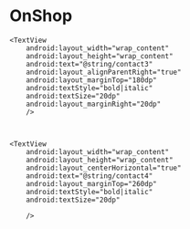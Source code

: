 # OnShop<?xml version="1.0" encoding="utf-8"?>
<RelativeLayout xmlns:android="http://schemas.android.com/apk/res/android"
    xmlns:app="http://schemas.android.com/apk/res-auto"
    xmlns:tools="http://schemas.android.com/tools"
    android:layout_width="match_parent"
    android:layout_height="match_parent"
    android:background="#14ffb380"
    tools:context="com.example.sajjad.onshop.contactUs">
    <TextView
        android:layout_width="wrap_content"
        android:layout_height="wrap_content"
        android:layout_alignParentRight="true"
        android:text="@string/contact1"
        android:textStyle="bold|italic"
        android:textSize="20dp"
        android:layout_marginTop="30dp"
        android:layout_marginRight="20dp"/>
    <TextView
        android:layout_width="wrap_content"
        android:layout_height="wrap_content"
        android:layout_marginTop="100dp"
        android:layout_marginLeft="20dp"
        android:text="@string/contact2"
        android:textSize="50dp"
        android:textStyle="bold|italic"/>


    <TextView
        android:layout_width="wrap_content"
        android:layout_height="wrap_content"
        android:text="@string/contact3"
        android:layout_alignParentRight="true"
        android:layout_marginTop="180dp"
        android:textStyle="bold|italic"
        android:textSize="20dp"
        android:layout_marginRight="20dp"
        />



    <TextView
        android:layout_width="wrap_content"
        android:layout_height="wrap_content"
        android:layout_centerHorizontal="true"
        android:text="@string/contact4"
        android:layout_marginTop="260dp"
        android:textStyle="bold|italic"
        android:textSize="20dp"

        />



</RelativeLayout>
